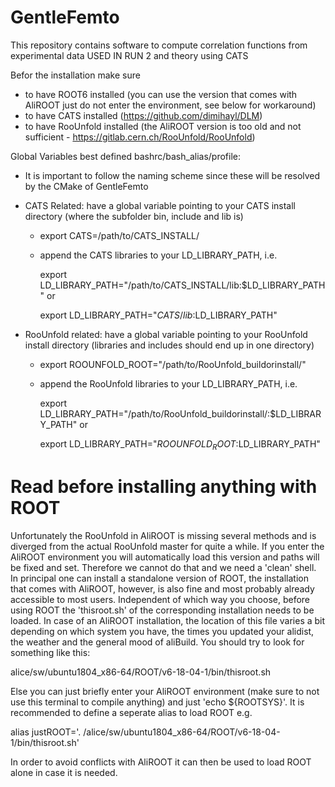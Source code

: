 # GentleFemto

This repository contains software to compute correlation functions from experimental data USED IN RUN 2 and theory using CATS

Befor the installation make sure
- to have ROOT6 installed (you can use the version that comes with AliROOT just do not enter the environment, see below for workaround) 
- to have CATS installed (https://github.com/dimihayl/DLM)
- to have RooUnfold installed (the AliROOT version is too old and not sufficient - https://gitlab.cern.ch/RooUnfold/RooUnfold) 

Global Variables best defined bashrc/bash_alias/profile:
- It is important to follow the naming scheme since these will be resolved by the CMake of GentleFemto
- CATS Related: have a global variable pointing to your CATS install directory (where the subfolder bin, include and lib is)
  - export CATS=/path/to/CATS_INSTALL/
  - append the CATS libraries to your LD_LIBRARY_PATH, i.e.

    export LD_LIBRARY_PATH="/path/to/CATS_INSTALL/lib:$LD_LIBRARY_PATH" or

    export LD_LIBRARY_PATH="${CATS}/lib:$LD_LIBRARY_PATH"

- RooUnfold related: have a global variable pointing to your RooUnfold install directory (libraries and includes should end up in one directory)
  - export ROOUNFOLD_ROOT="/path/to/RooUnfold_buildorinstall/"
  - append the RooUnfold libraries to your LD_LIBRARY_PATH, i.e.

    export LD_LIBRARY_PATH="/path/to/RooUnfold_buildorinstall/:$LD_LIBRARY_PATH" or

    export LD_LIBRARY_PATH="${ROOUNFOLD_ROOT}:$LD_LIBRARY_PATH"

# Read before installing anything with ROOT

Unfortunately the RooUnfold in AliROOT is missing several methods and is diverged from the actual RooUnfold master for quite a while. If you enter the AliROOT environment you will automatically load this version and paths will be fixed and set. Therefore we cannot do that and we need a 'clean' shell. In principal one can install a standalone version of ROOT, the installation that comes with AliROOT, however, is also fine and most probably already accessible to most users.
Independent of which way you choose, before using ROOT the 'thisroot.sh' of the corresponding installation needs to be loaded. In case of an AliROOT installation, the location of this file varies a bit depending on which system you have, the times you updated your alidist, the weather and the general mood of aliBuild. You should try to look for something like this: 

alice/sw/ubuntu1804_x86-64/ROOT/v6-18-04-1/bin/thisroot.sh

Else you can just briefly enter your AliROOT environment (make sure to not use this terminal to compile anything) and just 'echo ${ROOTSYS}'. It is recommended to define a seperate alias to load ROOT e.g.

alias justROOT='. /alice/sw/ubuntu1804_x86-64/ROOT/v6-18-04-1/bin/thisroot.sh'

In order to avoid conflicts with AliROOT it can then be used to load ROOT alone in case it is needed.


